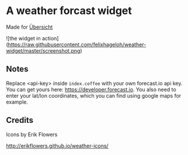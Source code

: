 # A weather forcast widget
Made for [Übersicht](http://tracesof.net/uebersicht/)

![the widget in action]
(https://raw.githubusercontent.com/felixhageloh/weather-widget/master/screenshot.png)

## Notes

Replace \<api-key\> inside `index.coffee` with your own forecast.io api key. You can get yours here: https://developer.forecast.io. You also need to enter your lat/lon coordinates, which you can find using google maps for example.


## Credits

Icons by Erik Flowers

http://erikflowers.github.io/weather-icons/
